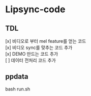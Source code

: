 # Lipsync-code

## TDL
[x] 비디오로 부터 mel feature를 얻는 코드  
[x] 비디오 sync를 맞추는 코드 추가  
[x] DEMO 만드는 코드 추가  
[ ] 데이터 전처리 코드 추가  

## ppdata
bash run.sh